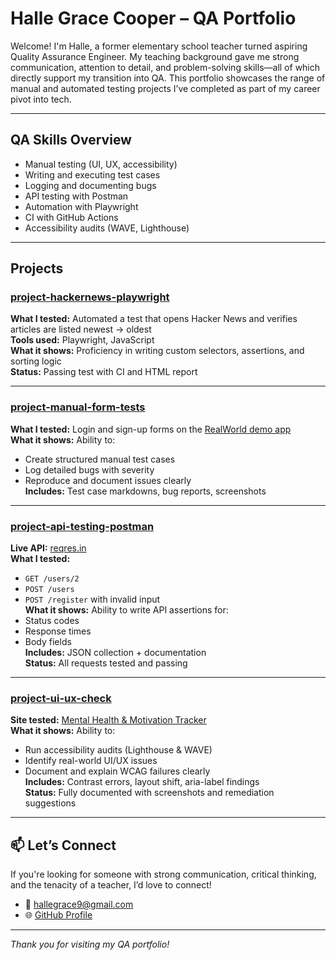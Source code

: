 # Halle Grace Cooper – QA Portfolio

Welcome! I'm Halle, a former elementary school teacher turned aspiring Quality Assurance Engineer. My teaching background gave me strong communication, attention to detail, and problem-solving skills—all of which directly support my transition into QA. This portfolio showcases the range of manual and automated testing projects I’ve completed as part of my career pivot into tech.

---

##  QA Skills Overview

- Manual testing (UI, UX, accessibility)
- Writing and executing test cases
- Logging and documenting bugs
- API testing with Postman
- Automation with Playwright
- CI with GitHub Actions
- Accessibility audits (WAVE, Lighthouse)

---

##  Projects

###  [project-hackernews-playwright](project-hackernews-playwright/)
 **What I tested:** Automated a test that opens Hacker News and verifies articles are listed newest → oldest  
 **Tools used:** Playwright, JavaScript  
 **What it shows:** Proficiency in writing custom selectors, assertions, and sorting logic  
 **Status:** Passing test with CI and HTML report

---

###  [project-manual-form-tests](project-manual-form-tests/)
 **What I tested:** Login and sign-up forms on the [RealWorld demo app](https://demo.realworld.io)  
 **What it shows:** Ability to:
- Create structured manual test cases
- Log detailed bugs with severity
- Reproduce and document issues clearly  
 **Includes:** Test case markdowns, bug reports, screenshots

---

###  [project-api-testing-postman](project-api-testing-postman/)
 **Live API:** [reqres.in](https://reqres.in)  
 **What I tested:**  
- `GET /users/2`
- `POST /users`
- `POST /register` with invalid input  
 **What it shows:** Ability to write API assertions for:
- Status codes
- Response times
- Body fields  
 **Includes:** JSON collection + documentation  
 **Status:** All requests tested and passing

---

###  [project-ui-ux-check](project-ui-ux-check/)
 **Site tested:** [Mental Health & Motivation Tracker](https://hc-wdd330-fp.netlify.app)  
 **What it shows:** Ability to:
- Run accessibility audits (Lighthouse & WAVE)
- Identify real-world UI/UX issues
- Document and explain WCAG failures clearly  
 **Includes:** Contrast errors, layout shift, aria-label findings  
 **Status:** Fully documented with screenshots and remediation suggestions

---

## 📫 Let’s Connect

If you're looking for someone with strong communication, critical thinking, and the tenacity of a teacher, I’d love to connect!

- 📧 hallegrace9@gmail.com  
- 🌐 [GitHub Profile](https://github.com/hallegracecooper)   

---

_Thank you for visiting my QA portfolio!_

